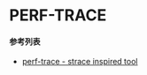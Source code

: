 # PERF-TRACE

#### 参考列表
- [perf-trace - strace inspired tool](http://man7.org/linux/man-pages/man1/perf-trace.1.html)